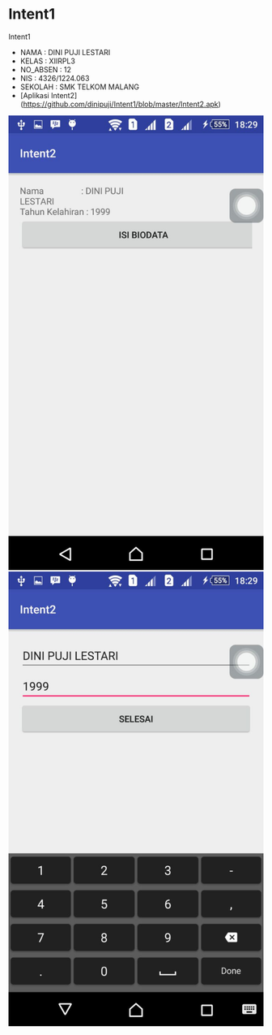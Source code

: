 # Intent1

Intent1
* NAMA      : DINI PUJI LESTARI
* KELAS     : XIIRPL3 
* NO_ABSEN  : 12
* NIS       : 4326/1224.063
* SEKOLAH   : SMK TELKOM MALANG 
* [Aplikasi Intent2] (https://github.com/dinipuji/Intent1/blob/master/Intent2.apk)

![ScreenShoot1](https://github.com/dinipuji/Intent1/blob/master/Intent2%20ScreenShoot1.jpeg)
![ScreenShoot2](https://github.com/dinipuji/Intent1/blob/master/Intent2%20ScreenShoot2.jpeg)

